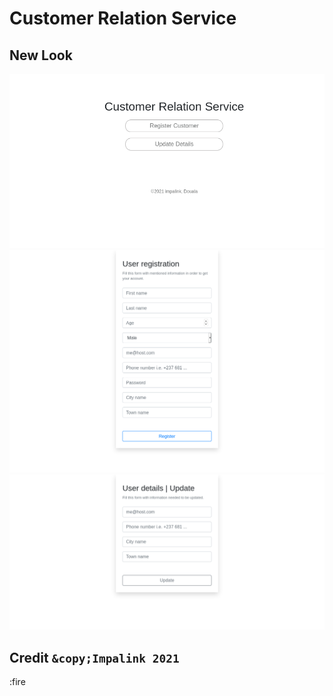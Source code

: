 # Customer Relation Service

## New Look

![](screenshots/csr_home.png)
![](screenshots/csr_register.png)
![](screenshots/csr_update.png)

## Credit `&copy;Impalink 2021`

:fire
